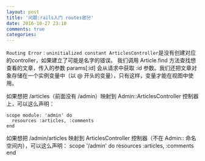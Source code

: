 ```yaml
---
layout: post
title: '问题:rails入门 routes部分'
date: 2016-10-27 23:10
comments: true
categories: 
---
```

`Routing Error：uninitialized constant ArticlesController`是没有创建对应的controller，如果建立了可能是名字的错误。
我们调用 Article.find 方法查找想查看的文章，传入的参数 params[:id] 会从请求中获取 :id 参数。我们还把文章对象存储在一个实例变量中（以 @ 开头的变量），只有这样，变量才能在视图中使用。

如果想把 /articles（前面没有 /admin）映射到 Admin::ArticlesController 控制器上，可以这么声明：
```
scope module: 'admin' do
  resources :articles, :comments
end
```
如果想把 /admin/articles 映射到 ArticlesController 控制器（不在 Admin:: 命名空间内），可以这么声明：
scope '/admin' do
  resources :articles, :comments
end
